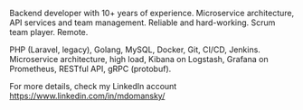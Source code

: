 Backend developer with 10+ years of experience. Microservice architecture, API services and team management. Reliable and hard-working. Scrum team player. Remote.

PHP (Laravel, legacy), Golang, MySQL, Docker, Git, CI/CD, Jenkins.
Microservice architecture, high load, Kibana on Logstash, Grafana on Prometheus, RESTful API, gRPC (protobuf).

For more details, check my LinkedIn account https://www.linkedin.com/in/mdomansky/
